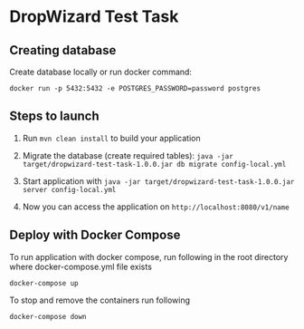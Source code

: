 # DropWizard Test Task

Creating database
---
Create database locally or run docker command:

`docker run -p 5432:5432 -e POSTGRES_PASSWORD=password postgres`

Steps to launch
---
1. Run `mvn clean install` to build your application
1. Migrate the database (create required tables):
```java -jar target/dropwizard-test-task-1.0.0.jar db migrate config-local.yml```

4. Start application with `java -jar target/dropwizard-test-task-1.0.0.jar server config-local.yml`
5. Now you can access the application on `http://localhost:8080/v1/name`

Deploy with Docker Compose
---
To run application with docker compose, run following in the root directory where docker-compose.yml file exists

`docker-compose up`

To stop and remove the containers run following

`docker-compose down` 